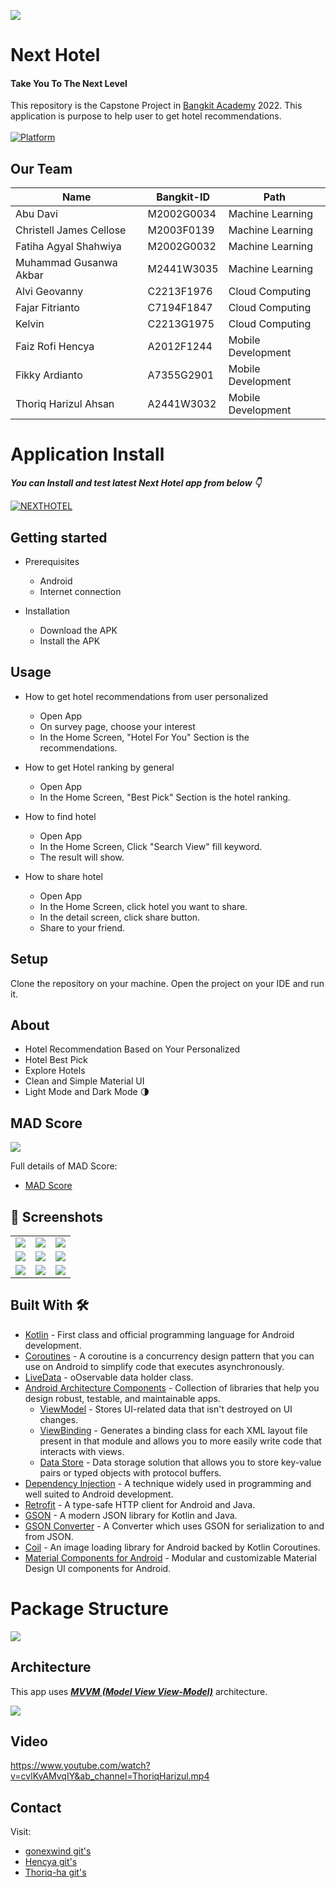 ![](media/logo.png)

# **Next Hotel** 

#### Take You To The Next Level

This repository is the Capstone Project in [Bangkit Academy](https://grow.google/intl/id_id/bangkit/) 2022. This application is purpose to help user to get hotel recommendations.<br><br>
 [![Platform](https://img.shields.io/badge/platform-Android-green.svg)](http://developer.android.com/index.html)<br>
 

## Our Team
| Name                            | Bangkit-ID    | Path               |
| -------------                   | ------------- | -------------      |
| Abu Davi                        | M2002G0034    | Machine Learning   |
| Christell James Cellose         | M2003F0139    | Machine Learning   |
| Fatiha Agyal Shahwiya           | M2002G0032    | Machine Learning   |
| Muhammad Gusanwa Akbar          | M2441W3035    | Machine Learning   |
| Alvi Geovanny                   | C2213F1976    | Cloud Computing    |
| Fajar Fitrianto                 | C7194F1847    | Cloud Computing    |
| Kelvin                          | C2213G1975    | Cloud Computing    |
| Faiz Rofi Hencya                | A2012F1244    | Mobile Development |
| Fikky Ardianto                  | A7355G2901    | Mobile Development |
| Thoriq Harizul Ahsan            | A2441W3032    | Mobile Development |

# Application Install

***You can Install and test latest Next Hotel app from below 👇***

[![NEXTHOTEL](https://img.shields.io/badge/NextHotel✅-APK-red.svg?style=for-the-badge&logo=android)](https://github.com/Next-Hotel/NextHotel-APP/releases/download/v1.0.0/app-debug.apk)


## Getting started
- Prerequisites
  - Android
  - Internet connection

- Installation
  - Download the APK
  - Install the APK

## Usage
- How to get hotel recommendations from user personalized
  - Open App
  - On survey page, choose your interest
  - In the Home Screen, "Hotel For You" Section is the recommendations.

- How to get Hotel ranking by general
  - Open App
  - In the Home Screen, "Best Pick" Section is the hotel ranking.

- How to find hotel
  - Open App
  - In the Home Screen, Click "Search View" fill keyword.
  - The result will show.

- How to share hotel
  - Open App
  - In the Home Screen, click hotel you want to share.
  - In the detail screen, click share button.
  - Share to your friend.



## Setup
Clone the repository on your machine. Open the project on your IDE and run it.

## About
- Hotel Recommendation Based on Your Personalized
- Hotel Best Pick
- Explore Hotels
- Clean and Simple Material UI
- Light Mode and Dark Mode 🌗

## MAD Score

![](media/mad_score.png)

Full details of MAD Score:
- [MAD Score](https://madscorecard.withgoogle.com/scorecards/863589300/)


## 📸 Screenshots
||||
|:----------------------------------------:|:-----------------------------------------:|:-----------------------------------------: |
| ![](media/dark/splash.jpg) | ![](media/dark/survey.jpg) | ![](media/dark/home.jpg) |
| ![](media/dark/explore.jpg) | ![](media/dark/setting.jpg) | ![](media/dark/search.jpg) |
| ![](media/dark/detail.jpg) | ![](media/dark/facility.jpg) | ![](media/light/home.jpg) |

## Built With 🛠
- [Kotlin](https://kotlinlang.org/) - First class and official programming language for Android development.
- [Coroutines](https://kotlinlang.org/docs/reference/coroutines-overview.html) - A coroutine is a concurrency design pattern that you can use on Android to simplify code that executes asynchronously.
- [LiveData](https://developer.android.com/topic/libraries/architecture/livedata) -  oOservable data holder class.
- [Android Architecture Components](https://developer.android.com/topic/libraries/architecture) - Collection of libraries that help you design robust, testable, and maintainable apps.
    - [ViewModel](https://developer.android.com/topic/libraries/architecture/viewmodel) - Stores UI-related data that isn't destroyed on UI changes.
    - [ViewBinding](https://developer.android.com/topic/libraries/view-binding) - Generates a binding class for each XML layout file present in that module and allows you to more easily write code that interacts with views.
    - [Data Store](https://developer.android.com/topic/libraries/architecture/datastore) - Data storage solution that allows you to store key-value pairs or typed objects with protocol buffers.
- [Dependency Injection](https://developer.android.com/training/dependency-injection) - A technique widely used in programming and well suited to Android development.
- [Retrofit](https://square.github.io/retrofit/) - A type-safe HTTP client for Android and Java.
- [GSON](https://github.com/google/gson) - A modern JSON library for Kotlin and Java.
- [GSON Converter](https://github.com/square/retrofit/tree/master/retrofit-converters/gson) - A Converter which uses GSON for serialization to and from JSON.
- [Coil](https://github.com/coil-kt/coil) - An image loading library for Android backed by Kotlin Coroutines.
- [Material Components for Android](https://github.com/material-components/material-components-android) - Modular and customizable Material Design UI components for Android.

# Package Structure
![](media/structure_folder.png)
    
## Architecture
This app uses [***MVVM (Model View View-Model)***](https://developer.android.com/jetpack/docs/guide#recommended-app-arch) architecture.

![](https://developer.android.com/topic/libraries/architecture/images/final-architecture.png)

## Video 
https://www.youtube.com/watch?v=cvlKvAMvqIY&ab_channel=ThoriqHarizul.mp4


## Contact
Visit:
- [gonexwind git's](https://github.com/gonexwind)
- [Hencya git's](https://github.com/Hencya)
- [Thoriq-ha git's](https://github.com/Thoriq-ha)

